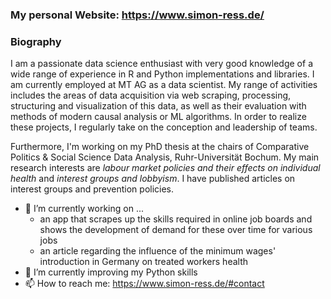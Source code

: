 ### My personal Website: https://www.simon-ress.de/

### Biography

I am a passionate data science enthusiast with very good knowledge of a wide range of experience in R and Python implementations and libraries. I am currently employed at MT AG as a data scientist. My range of activities includes the areas of data acquisition via web scraping, processing, structuring and visualization of this data, as well as their evaluation with methods of modern causal analysis or ML algorithms. In order to realize these projects, I regularly take on the conception and leadership of teams.

Furthermore, I'm working on my PhD thesis at the chairs of Comparative Politics & Social Science Data Analysis, Ruhr-Universität Bochum. My main research interests are *labour market policies and their effects on individual health* and *interest groups and lobbyism*. I have published articles on interest groups and prevention policies.

- 🔭 I’m currently working on ...
  - an app that scrapes up the skills required in online job boards and shows the development of demand for these over time for various jobs 
  - an article regarding the influence of the minimum wages' introduction in Germany on treated workers health    
- 🌱 I’m currently improving my Python skills
- 📫 How to reach me: https://www.simon-ress.de/#contact

<!--- 
- 💬 Ask me about ...
- ⚡ Fun fact: ...
- 👯 I’m looking to collaborate on ...
- 🤔 I’m looking for help with ...
-->

<!---
- Overview of available emojis: https://www.webfx.com/tools/emoji-cheat-sheet/
- MARKDOWN. Basic writing and formatting syntax: https://docs.github.com/en/github/writing-on-github/getting-started-with-writing-and-formatting-on-github/basic-writing-and-formatting-syntax
-->
